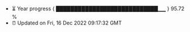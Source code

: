 - ⏳ Year progress { ████████████████████████████▁▁ } 95.72 %
- ⏰ Updated on Fri, 16 Dec 2022 09:17:32 GMT


